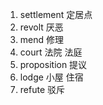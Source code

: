 1. settlement 定居点
2. revolt 厌恶
3. mend 修理
4. court 法院 法庭
5. proposition 提议
6. lodge 小屋 住宿
7. refute 驳斥 
